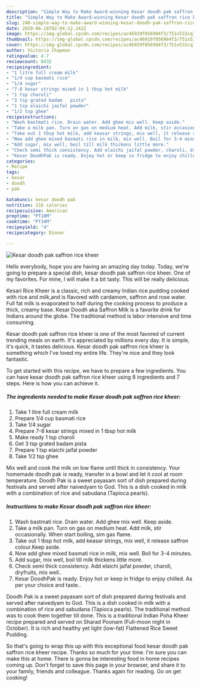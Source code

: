 ```yaml
---
description: "Simple Way to Make Award-winning Kesar doodh pak saffron rice kheer"
title: "Simple Way to Make Award-winning Kesar doodh pak saffron rice kheer"
slug: 240-simple-way-to-make-award-winning-kesar-doodh-pak-saffron-rice-kheer
date: 2020-06-16T02:04:12.242Z
image: https://img-global.cpcdn.com/recipes/ac46919f056984f3/751x532cq70/kesar-doodh-pak-saffron-rice-kheer-recipe-main-photo.jpg
thumbnail: https://img-global.cpcdn.com/recipes/ac46919f056984f3/751x532cq70/kesar-doodh-pak-saffron-rice-kheer-recipe-main-photo.jpg
cover: https://img-global.cpcdn.com/recipes/ac46919f056984f3/751x532cq70/kesar-doodh-pak-saffron-rice-kheer-recipe-main-photo.jpg
author: Victoria Chapman
ratingvalue: 4.7
reviewcount: 8432
recipeingredient:
- "1 litre full cream milk"
- "1/4 cup basmati rice"
- "1/4 sugar"
- "7-8 kesar strings mixed in 1 tbsp hot milk"
- "1 tsp charoli"
- "3 tsp grated badam   pista"
- "1 tsp elaichi jaifal powder"
- "1/2 tsp ghee"
recipeinstructions:
- "Wash bastmati rice. Drain water. Add ghee mix well. Keep aside."
- "Take a milk pan. Turn on gas on medium heat. Add milk, stir occasionally. When start boiling, sim gas flame."
- "Take out 1 tbsp hot milk, add keasar strings, mix well, it release saffron colour.Keep aside."
- "Now add ghee mixed basmati rice in milk, mix well. Boil for 3-4 minutes."
- "Add sugar, mix well, boil till milk thickens little more."
- "Check semi thick consistency. Add elaichi jaifal powder, charoli, dryfruits, mix well.."
- "Kesar DoodhPak is ready. Enjoy hot or keep in fridge to enjoy chilled. As per your choice and taste.."
categories:
- Recipe
tags:
- kesar
- doodh
- pak

katakunci: kesar doodh pak 
nutrition: 216 calories
recipecuisine: American
preptime: "PT10M"
cooktime: "PT34M"
recipeyield: "4"
recipecategory: Dinner

---
```



![Kesar doodh pak saffron rice kheer](https://img-global.cpcdn.com/recipes/ac46919f056984f3/751x532cq70/kesar-doodh-pak-saffron-rice-kheer-recipe-main-photo.jpg)

Hello everybody, hope you are having an amazing day today. Today, we're going to prepare a special dish, kesar doodh pak saffron rice kheer. One of my favorites. For mine, I will make it a bit tasty. This will be really delicious.

Kesari Rice Kheer is a classic, rich and creamy Indian rice pudding cooked with rice and milk,and is flavored with cardamom, saffron and rose water. Full fat milk is evaporated to half during the cooking process to produce a thick, creamy base. Kesar Doodh aka Saffron Milk is a favorite drink for Indians around the globe. The traditional method is labor intensive and time consuming.

Kesar doodh pak saffron rice kheer is one of the most favored of current trending meals on earth. It's appreciated by millions every day. It is simple, it's quick, it tastes delicious. Kesar doodh pak saffron rice kheer is something which I've loved my entire life. They're nice and they look fantastic.


To get started with this recipe, we have to prepare a few ingredients. You can have kesar doodh pak saffron rice kheer using 8 ingredients and 7 steps. Here is how you can achieve it.

<!--inarticleads1-->

##### The ingredients needed to make Kesar doodh pak saffron rice kheer:

1. Take 1 litre full cream milk
1. Prepare 1/4 cup basmati rice
1. Take 1/4 sugar
1. Prepare 7-8 kesar strings mixed in 1 tbsp hot milk
1. Make ready 1 tsp charoli
1. Get 3 tsp grated badam   pista
1. Prepare 1 tsp elaichi jaifal powder
1. Take 1/2 tsp ghee


Mix well and cook the milk on low flame until thick in consistency. Your homemade doodh pak is ready, transfer in a bowl and let it cool at room temperature. Doodh Pak is a sweet payasam sort of dish prepared during festivals and served after naivedyam to God. This is a dish cooked in milk with a combination of rice and sabudana (Tapioca pearls). 

<!--inarticleads2-->

##### Instructions to make Kesar doodh pak saffron rice kheer:

1. Wash bastmati rice. Drain water. Add ghee mix well. Keep aside.
1. Take a milk pan. Turn on gas on medium heat. Add milk, stir occasionally. When start boiling, sim gas flame.
1. Take out 1 tbsp hot milk, add keasar strings, mix well, it release saffron colour.Keep aside.
1. Now add ghee mixed basmati rice in milk, mix well. Boil for 3-4 minutes.
1. Add sugar, mix well, boil till milk thickens little more.
1. Check semi thick consistency. Add elaichi jaifal powder, charoli, dryfruits, mix well..
1. Kesar DoodhPak is ready. Enjoy hot or keep in fridge to enjoy chilled. As per your choice and taste..


Doodh Pak is a sweet payasam sort of dish prepared during festivals and served after naivedyam to God. This is a dish cooked in milk with a combination of rice and sabudana (Tapioca pearls). The traditional method was to cook them together till done. This is a traditional Indian Poha Kheer recipe prepared and served on Sharad Poonam (Full-moon night in October). It is rich and healthy yet light (low-fat) Flattened Rice Sweet Pudding. 

So that's going to wrap this up with this exceptional food kesar doodh pak saffron rice kheer recipe. Thanks so much for your time. I'm sure you can make this at home. There is gonna be interesting food in home recipes coming up. Don't forget to save this page in your browser, and share it to your family, friends and colleague. Thanks again for reading. Go on get cooking!
